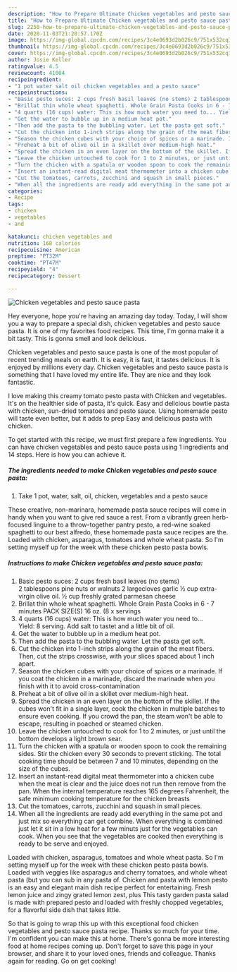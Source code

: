 ```yaml
---
description: "How to Prepare Ultimate Chicken vegetables and pesto sauce pasta"
title: "How to Prepare Ultimate Chicken vegetables and pesto sauce pasta"
slug: 2250-how-to-prepare-ultimate-chicken-vegetables-and-pesto-sauce-pasta
date: 2020-11-03T21:20:57.170Z
image: https://img-global.cpcdn.com/recipes/3c4e0693d2b026c9/751x532cq70/chicken-vegetables-and-pesto-sauce-pasta-recipe-main-photo.jpg
thumbnail: https://img-global.cpcdn.com/recipes/3c4e0693d2b026c9/751x532cq70/chicken-vegetables-and-pesto-sauce-pasta-recipe-main-photo.jpg
cover: https://img-global.cpcdn.com/recipes/3c4e0693d2b026c9/751x532cq70/chicken-vegetables-and-pesto-sauce-pasta-recipe-main-photo.jpg
author: Josie Keller
ratingvalue: 4.5
reviewcount: 41004
recipeingredient:
- "1 pot water salt oil chicken vegetables and a pesto sauce"
recipeinstructions:
- "Basic pesto suces: 2 cups fresh basil leaves (no stems) 2 tablespoons pine nuts or walnuts 2 largecloves garlic ½ cup extra-virgin olive oil. ½ cup freshly grated parmesan cheese"
- "Brillat thin whole wheat spaghetti. Whole Grain Pasta Cooks in 6 - 7 minutes PACK SIZE(S) 16 oz. (8 x servings"
- "4 quarts (16 cups) water: This is how much water you need to... Yield: 8 serving. Add salt to tastet and a little bit of oil."
- "Get the water to bubble up in a medium heat pot."
- "Then add the pasta to the bubbling water. Let the pasta get soft."
- "Cut the chicken into 1-inch strips along the grain of the meat fibers. Then, cut the strips crosswise, with your slices spaced about 1 inch apart."
- "Season the chicken cubes with your choice of spices or a marinade. If you coat the chicken in a marinade, discard the marinade when you finish with it to avoid cross-contamination"
- "Preheat a bit of olive oil in a skillet over medium-high heat."
- "Spread the chicken in an even layer on the bottom of the skillet. If the cubes won&#39;t fit in a single layer, cook the chicken in multiple batches to ensure even cooking. If you crowd the pan, the steam won&#39;t be able to escape, resulting in poached or steamed chicken."
- "Leave the chicken untouched to cook for 1 to 2 minutes, or just until the bottom develops a light brown sear."
- "Turn the chicken with a spatula or wooden spoon to cook the remaining sides. Stir the chicken every 30 seconds to prevent sticking. The total cooking time should be between 7 and 10 minutes, depending on the size of the cubes."
- "Insert an instant-read digital meat thermometer into a chicken cube when the meat is clear and the juice does not run then remove from the pan. When the internal temperature reaches 165 degrees Fahrenheit, the safe minimum cooking temperature for the chicken breasts"
- "Cut the tomatoes, carrots, zucchini and squash in small pieces."
- "When all the ingredients are ready add everything in the same pot and just mix so everything can get combine. When everything is combined just let it sit in a low heat for a few minuts just for the vegetables can cook. When you see that the vegetables are cooked then everything is ready to be serve and enjoyed."
categories:
- Recipe
tags:
- chicken
- vegetables
- and

katakunci: chicken vegetables and 
nutrition: 168 calories
recipecuisine: American
preptime: "PT32M"
cooktime: "PT47M"
recipeyield: "4"
recipecategory: Dessert

---
```



![Chicken vegetables and pesto sauce pasta](https://img-global.cpcdn.com/recipes/3c4e0693d2b026c9/751x532cq70/chicken-vegetables-and-pesto-sauce-pasta-recipe-main-photo.jpg)

Hey everyone, hope you're having an amazing day today. Today, I will show you a way to prepare a special dish, chicken vegetables and pesto sauce pasta. It is one of my favorites food recipes. This time, I'm gonna make it a bit tasty. This is gonna smell and look delicious.

Chicken vegetables and pesto sauce pasta is one of the most popular of recent trending meals on earth. It is easy, it is fast, it tastes delicious. It is enjoyed by millions every day. Chicken vegetables and pesto sauce pasta is something that I have loved my entire life. They are nice and they look fantastic.

I love making this creamy tomato pesto pasta with Chicken and vegetables. It&#39;s on the healthier side of pasta, it&#39;s quick. Easy and delicious bowtie pasta with chicken, sun-dried tomatoes and pesto sauce. Using homemade pesto will taste even better, but it adds to prep Easy and delicious pasta with chicken.


To get started with this recipe, we must first prepare a few ingredients. You can have chicken vegetables and pesto sauce pasta using 1 ingredients and 14 steps. Here is how you can achieve it.

<!--inarticleads1-->

##### The ingredients needed to make Chicken vegetables and pesto sauce pasta:

1. Take 1 pot, water, salt, oil, chicken, vegetables and a pesto sauce


These creative, non-marinara, homemade pasta sauce recipes will come in handy when you want to give red sauce a rest. From a vibrantly green herb-focused linguine to a throw-together pantry pesto, a red-wine soaked spaghetti to our best alfredo, these homemade pasta sauce recipes are the. Loaded with chicken, asparagus, tomatoes and whole wheat pasta. So I&#39;m setting myself up for the week with these chicken pesto pasta bowls. 

<!--inarticleads2-->

##### Instructions to make Chicken vegetables and pesto sauce pasta:

1. Basic pesto suces: 2 cups fresh basil leaves (no stems) 2 tablespoons pine nuts or walnuts 2 largecloves garlic ½ cup extra-virgin olive oil. ½ cup freshly grated parmesan cheese
1. Brillat thin whole wheat spaghetti. Whole Grain Pasta Cooks in 6 - 7 minutes PACK SIZE(S) 16 oz. (8 x servings
1. 4 quarts (16 cups) water: This is how much water you need to... Yield: 8 serving. Add salt to tastet and a little bit of oil.
1. Get the water to bubble up in a medium heat pot.
1. Then add the pasta to the bubbling water. Let the pasta get soft.
1. Cut the chicken into 1-inch strips along the grain of the meat fibers. Then, cut the strips crosswise, with your slices spaced about 1 inch apart.
1. Season the chicken cubes with your choice of spices or a marinade. If you coat the chicken in a marinade, discard the marinade when you finish with it to avoid cross-contamination
1. Preheat a bit of olive oil in a skillet over medium-high heat.
1. Spread the chicken in an even layer on the bottom of the skillet. If the cubes won&#39;t fit in a single layer, cook the chicken in multiple batches to ensure even cooking. If you crowd the pan, the steam won&#39;t be able to escape, resulting in poached or steamed chicken.
1. Leave the chicken untouched to cook for 1 to 2 minutes, or just until the bottom develops a light brown sear.
1. Turn the chicken with a spatula or wooden spoon to cook the remaining sides. Stir the chicken every 30 seconds to prevent sticking. The total cooking time should be between 7 and 10 minutes, depending on the size of the cubes.
1. Insert an instant-read digital meat thermometer into a chicken cube when the meat is clear and the juice does not run then remove from the pan. When the internal temperature reaches 165 degrees Fahrenheit, the safe minimum cooking temperature for the chicken breasts
1. Cut the tomatoes, carrots, zucchini and squash in small pieces.
1. When all the ingredients are ready add everything in the same pot and just mix so everything can get combine. When everything is combined just let it sit in a low heat for a few minuts just for the vegetables can cook. When you see that the vegetables are cooked then everything is ready to be serve and enjoyed.


Loaded with chicken, asparagus, tomatoes and whole wheat pasta. So I&#39;m setting myself up for the week with these chicken pesto pasta bowls. Loaded with veggies like asparagus and cherry tomatoes, and whole wheat pasta (but you can sub in any pasta of. Chicken and pasta with lemon pesto is an easy and elegant main dish recipe perfect for entertaining. Fresh lemon juice and zingy grated lemon zest, plus This tasty garden pasta salad is made with prepared pesto and loaded with freshly chopped vegetables, for a flavorful side dish that takes little. 

So that is going to wrap this up with this exceptional food chicken vegetables and pesto sauce pasta recipe. Thanks so much for your time. I'm confident you can make this at home. There's gonna be more interesting food at home recipes coming up. Don't forget to save this page in your browser, and share it to your loved ones, friends and colleague. Thanks again for reading. Go on get cooking!
